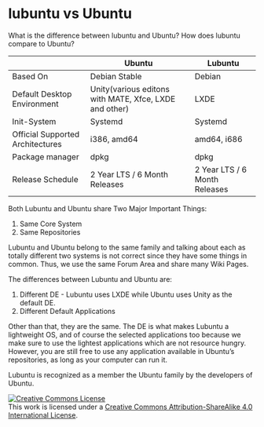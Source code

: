 # lubuntu vs Ubuntu
 
What is the difference between lubuntu and Ubuntu? How does lubuntu compare to Ubuntu?
 
|                                  | Ubuntu                                                 | Lubuntu                       |
|----------------------------------|--------------------------------------------------------|-------------------------------|
| Based On                         | Debian Stable                                          | Debian                        |
| Default Desktop Environment      | Unity(various editons with MATE, Xfce, LXDE and other) | LXDE                          |
| Init-System                      | Systemd                                                | Systemd                       |
| Official Supported Architectures | i386, amd64                                            | amd64, i686                   |
| Package manager                  | dpkg                                                   | dpkg                          |
| Release Schedule                 | 2 Year LTS / 6 Month Releases                          | 2 Year LTS / 6 Month Releases | 

Both Lubuntu and Ubuntu share Two Major Important Things:
 
1. Same Core System
2. Same Repositories 

Lubuntu and Ubuntu belong to the same family and talking about each as totally different two systems is not correct since they have some things in common. Thus, we use the same Forum Area and share many Wiki Pages.
 
The differences between Lubuntu and Ubuntu are:
 
1. Different DE - Lubuntu uses LXDE while Ubuntu uses Unity as the default DE.
2. Different Default Applications 
 
Other than that, they are the same. The DE is what makes Lubuntu a lightweight OS, and of course the selected applications too because we make sure to use the lightest applications which are not resource hungry. However, you are still free to use any application available in Ubuntu’s repositories, as long as your computer can run it.
 
Lubuntu is recognized as a member the Ubuntu family by the developers of Ubuntu. 

<a rel="license" href="http://creativecommons.org/licenses/by-sa/4.0/"><img alt="Creative Commons License" style="border-width:0" src="https://i.creativecommons.org/l/by-sa/4.0/80x15.png" /></a><br />This work is licensed under a <a rel="license" href="http://creativecommons.org/licenses/by-sa/4.0/">Creative Commons Attribution-ShareAlike 4.0 International License</a>.
